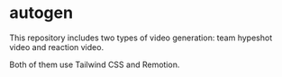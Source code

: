 # autogen

This repository includes two types of video generation: team hypeshot video and reaction video. 

Both of them use Tailwind CSS and Remotion. 

